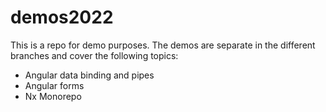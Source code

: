 # demos2022

This is a repo for demo purposes. The demos are separate in the different branches and cover the following topics:

- Angular data binding and pipes
- Angular forms
- Nx Monorepo